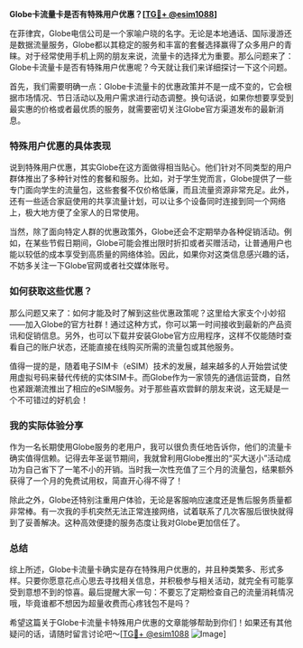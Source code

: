 **Globe卡流量卡是否有特殊用户优惠？[[TG💪+ @esim1088](https://t.me/s/esim1088)]**

在菲律宾，Globe电信公司是一个家喻户晓的名字。无论是本地通话、国际漫游还是数据流量服务，Globe都以其稳定的服务和丰富的套餐选择赢得了众多用户的青睐。对于经常使用手机上网的朋友来说，流量卡的选择尤为重要。那么问题来了：Globe卡流量卡是否有特殊用户优惠呢？今天就让我们来详细探讨一下这个问题。

首先，我们需要明确一点：Globe卡流量卡的优惠政策并不是一成不变的，它会根据市场情况、节日活动以及用户需求进行动态调整。换句话说，如果你想要享受到最实惠的价格或者最优质的服务，就需要密切关注Globe官方渠道发布的最新消息。

### 特殊用户优惠的具体表现

说到特殊用户优惠，其实Globe在这方面做得相当贴心。他们针对不同类型的用户群体推出了多种针对性的套餐和服务。比如，对于学生党而言，Globe提供了一些专门面向学生的流量包，这些套餐不仅价格低廉，而且流量资源非常充足。此外，还有一些适合家庭使用的共享流量计划，可以让多个设备同时连接到同一个网络上，极大地方便了全家人的日常使用。

当然，除了面向特定人群的优惠政策外，Globe还会不定期举办各种促销活动。例如，在某些节假日期间，Globe可能会推出限时折扣或者买赠活动，让普通用户也能以较低的成本享受到高质量的网络体验。因此，如果你对这类信息感兴趣的话，不妨多关注一下Globe官网或者社交媒体账号。

### 如何获取这些优惠？

那么问题又来了：如何才能及时了解到这些优惠政策呢？这里给大家支个小妙招——加入Globe的官方社群！通过这种方式，你可以第一时间接收到最新的产品资讯和促销信息。另外，也可以下载并安装Globe官方应用程序，这样不仅能随时查看自己的账户状态，还能直接在线购买所需的流量包或其他服务。

值得一提的是，随着电子SIM卡（eSIM）技术的发展，越来越多的人开始尝试使用虚拟号码来替代传统的实体SIM卡。而Globe作为一家领先的通信运营商，自然也紧跟潮流推出了相应的eSIM服务。对于那些喜欢尝鲜的朋友来说，这无疑是一个不可错过的好机会！

### 我的实际体验分享

作为一名长期使用Globe服务的老用户，我可以很负责任地告诉你，他们的流量卡确实值得信赖。记得去年圣诞节期间，我就曾利用Globe推出的“买大送小”活动成功为自己省下了一笔不小的开销。当时我一次性充值了三个月的流量包，结果额外获得了一个月的免费试用权，简直开心得不得了！

除此之外，Globe还特别注重用户体验，无论是客服响应速度还是售后服务质量都非常棒。有一次我的手机突然无法正常连接网络，试着联系了几次客服后很快就得到了妥善解决。这种高效便捷的服务态度让我对Globe更加信任了。

### 总结

综上所述，Globe卡流量卡确实是存在特殊用户优惠的，并且种类繁多、形式多样。只要你愿意花点心思去寻找相关信息，并积极参与相关活动，就完全有可能享受到意想不到的惊喜。最后提醒大家一句：不要忘了定期检查自己的流量消耗情况哦，毕竟谁都不想因为超量收费而心疼钱包不是吗？

希望这篇关于Globe卡流量卡特殊用户优惠的文章能够帮助到你们！如果还有其他疑问的话，请随时留言讨论吧～[[TG💪+ @esim1088](https://t.me/s/esim1088) ![Image](https://i.postimg.cc/4NQfJmqS/Snipaste-2025-05-13-00-14-12.png)]